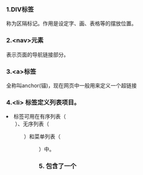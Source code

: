 ### 1.DIV标签
称为区隔标记。作用是设定字、画、表格等的摆放位置。

### 2.\<nav>元素
表示页面的导航链接部分。
  
### 3.\<a>标签
全称叫anchor(锚)，现在网页中一般用来定义一个超链接
  
### 4.\<li> 标签定义列表项目。

<li> 标签可用在有序列表（<ol>）、无序列表（<ul>）和菜单列表（<menu>）中。

### 5.<title>标签
<title>Learning Log</title> 包含了一个<title>元素，在浏览器中打开学习笔记的页面时，浏览器的标题栏将显示该元素的内容。
  
### 6.<form action="{% url 'learning_logs:new_topic' %}" method='POST'>
  定义 HTML表单。
  实参action告诉服务器将提交的表单数据发送到哪里，这里我们将它发送给视图函数new_topic()
  实参method让浏览器以POST请求方式提交数据。

### 7.<h2>:Add a new topic:</h2>
<h2></h2>是标题2标签

### 8.模板标签{% csrf_token %}
防止攻击者利用表单来获得对服务器未经授权的访问（这种攻击称为跨站请求伪造）。

### 9.{{ form.as_p }}
只需包含模板变量form.as_p 让Django 自动创建表单所需的全部字段。修饰符as_p 让Django以段落形式渲染所有的表单元素，这是一种显示表单的简单方式。
